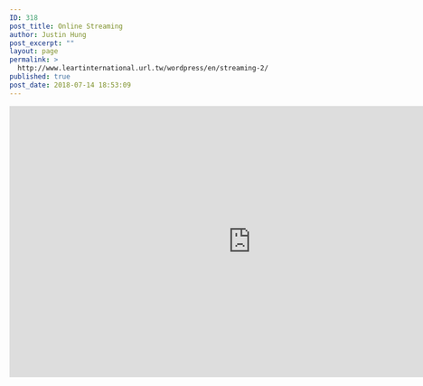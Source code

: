 ```yaml
---
ID: 318
post_title: Online Streaming
author: Justin Hung
post_excerpt: ""
layout: page
permalink: >
  http://www.leartinternational.url.tw/wordpress/en/streaming-2/
published: true
post_date: 2018-07-14 18:53:09
---
```

<div class="video-container">
  <iframe width="853" height="480" src="https://www.youtube.com/embed/z9Ul9ccDOqE" frameborder="0" allowfullscreen></iframe>
</div>